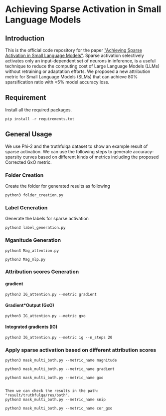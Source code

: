 # Achieving Sparse Activation in Small Language Models

## Introduction
This is the official code repository for the paper ["Achieving Sparse Activation in Small Language Models"](). Sparse activation selectively activates only an input-dependent set of neurons in inference, is a useful technique to reduce the computing cost of Large Language Models (LLMs) without retraining or adaptation efforts. We proposed a new attribution metric for Small Language Models (SLMs) that can achieve 80% sparsification ratio with $<$5% model accuracy loss.

## Requirement
Install all the required packages.
```
pip install -r requirements.txt
```
## General Usage
We use Phi-2 and the truthfulqa dataset to show an example result of sparse activation. We can use the following steps to generate accuracy-sparsity curves based on different kinds of metrics including the proposed Corrected GxO metric.

### Folder Creation
Create the folder for generated results as following
```
python3 folder_creation.py
```

### Label Generation
Generate the labels for sparse activation
```
python3 label_generation.py
```

### Mganitude Generation
```
python3 Mag_attention.py
```
```
python3 Mag_mlp.py
```

### Attribution scores Generation

#### gradient
```
python3 IG_attention.py --metric gradient
```

#### Gradient*Output (GxO)
```
python3 IG_attention.py --metric gxo
```

#### Integrated gradients (IG)
```
python3 IG_attention.py --metric ig --n_steps 20
```

### Apply sparse activation based on different attribution scores
```
python3 mask_multi_both.py --metric_name magnitude
```
```
python3 mask_multi_both.py --metric_name gradient
```
```
python3 mask_multi_both.py --metric_name gxo
```
```

Then we can check the results in the path: "result/truthfulqa/res/both".
python3 mask_multi_both.py --metric_name snip
```
```
python3 mask_multi_both.py --metric_name cor_gxo
```
